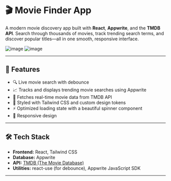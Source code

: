 # 🎬 Movie Finder App

A modern movie discovery app built with **React**, **Appwrite**, and the **TMDB API**. Search through thousands of movies, track trending search terms, and discover popular titles—all in one smooth, responsive interface.

![image](https://github.com/user-attachments/assets/3d6641b0-8397-43ad-895e-3b0469417ce3)
![image](https://github.com/user-attachments/assets/092e2d8b-16bf-4fdf-b007-e66726f3d63b)

---

## 🚀 Features

- 🔍 Live movie search with debounce
- 📈 Tracks and displays trending movie searches using Appwrite
- 🎥 Fetches real-time movie data from TMDB API
- 💅 Styled with Tailwind CSS and custom design tokens
- ⚡ Optimized loading state with a beautiful spinner component
- 📱 Responsive design

---

## 🛠️ Tech Stack

- **Frontend:** React, Tailwind CSS
- **Database:** Appwrite
- **API:** [TMDB (The Movie Database)](https://www.themoviedb.org/)
- **Utilities:** react-use (for debounce), Appwrite JavaScript SDK

---




